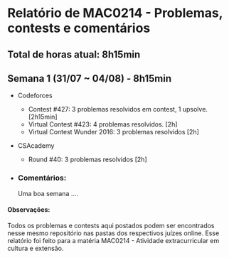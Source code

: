 # Relatório de MAC0214 - Problemas, contests e comentários

## **Total de horas atual:** **8h15min** 

## Semana 1 (31/07 ~ 04/08) - __8h15min__
- Codeforces
	- Contest #427: 3 problemas resolvidos em contest, 1 upsolve. [2h15min]
	- Virtual Contest #423: 4 problemas resolvidos. [2h]
	- Virtual Contest Wunder 2016: 3 problemas resolvidos [2h]
- CSAcademy
	- Round #40: 3 problemas resolvidos [2h]
	
- ### Comentários:
  Uma boa semana ....


#### Observações:

  Todos os problemas e contests aqui postados podem ser encontrados nesse mesmo repositório nas pastas dos respectivos juízes online.
  Esse relatório foi feito para a matéria MAC0214 - Atividade extracurricular em cultura e extensão.